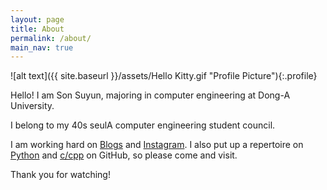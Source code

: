 ```yaml
---
layout: page
title: About
permalink: /about/
main_nav: true
---
```


![alt text]({{ site.baseurl }}/assets/Hello Kitty.gif "Profile Picture"){:.profile}

Hello! I am Son Suyun, majoring in computer engineering at Dong-A University.

I belong to my 40s seulA computer engineering student council.

I am working hard on [Blogs][blogs] and [Instagram][instagram]. I also put up a repertoire on [Python][python_github] and [c/cpp][cpp_github] on GitHub, so please come and visit.

Thank you for watching!

[blogs]: https://blog.naver.com/sooyoon0321
[instagram]: https://www.instagram.com/5on_66_78/
[python_github]: https://github.com/bymyself-yoon/Python-Workspace
[cpp_github]: https://github.com/bymyself-yoon/C.Cpp_Workspace
